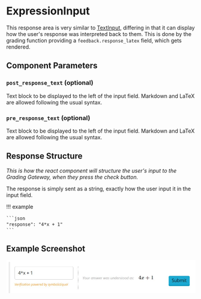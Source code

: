 # ExpressionInput 

This response area is very similar to [TextInput](TextInput.md), differing in that it can display how the user's response was interpreted back to them. This is done by the grading function providing a `feedback.response_latex` field, which gets rendered.

## Component Parameters 
### `post_response_text` (optional)
Text block to be displayed to the left of the input field. Markdown and LaTeX are allowed following the usual syntax.

### `pre_response_text` (optional)
Text block to be displayed to the left of the input field. Markdown and LaTeX are allowed following the usual syntax.

## Response Structure
*This is how the react component will structure the user's input to the Grading Gateway, when they press the check button.* 

The response is simply sent as a string, exactly how the user input it in the input field. 

!!! example 

    ```json 
    "response": "4*x + 1"
    ```


## Example Screenshot 
![Screenshot](screenshots/ExpressionInput.jpg)